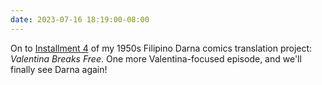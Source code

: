 ```yaml
---
date: 2023-07-16 18:19:00-08:00
---
```


On to [Installment 4](https://multoghost.wordpress.com/2023/07/16/1950s-darna-valentina-breaks-free/) of my 1950s Filipino Darna comics translation project: *Valentina Breaks Free*. One more Valentina-focused episode, and we'll finally see Darna again!
